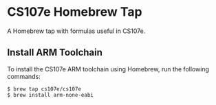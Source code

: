 # CS107e Homebrew Tap

A Homebrew tap with formulas useful in CS107e.

## Install ARM Toolchain

To install the CS107e ARM toolchain using Homebrew, run the following commands:

    $ brew tap cs107e/cs107e
    $ brew install arm-none-eabi
